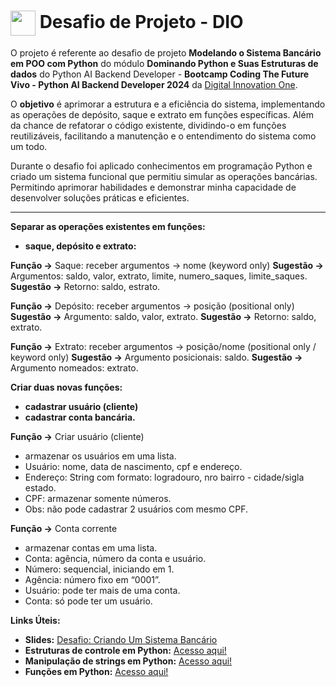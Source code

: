 <h1>
    <a href="https://www.dio.me/">
     <img align="center" width="40px" src="https://hermes.digitalinnovation.one/assets/diome/logo-minimized.png"></a>
    <span> Desafio de Projeto - DIO</span>
</h1>

O projeto é referente ao desafio de projeto **Modelando o Sistema Bancário em POO com Python** do módulo **Dominando Python e Suas Estruturas de dados** do Python AI Backend Developer - **Bootcamp Coding The Future Vivo - Python AI Backend Developer 2024** da [Digital Innovation One](https://www.dio.me/).

O **objetivo** é aprimorar a estrutura e a eficiência do sistema, implementando as operações de depósito, saque e extrato em funções específicas. Além da chance de refatorar o código existente, dividindo-o em funções reutilizáveis, facilitando a manutenção e o entendimento do sistema como um todo.

Durante o desafio foi aplicado conhecimentos em programação Python e criado um sistema funcional que permitiu simular as operações bancárias. Permitindo aprimorar habilidades e demonstrar minha capacidade de desenvolver soluções práticas e eficientes.

---

**Separar as operações existentes em funções:**
- **saque, depósito e extrato:**

**Função →** Saque: receber argumentos → nome (keyword only)
**Sugestão →** Argumentos: saldo, valor, extrato, limite, numero_saques, limite_saques.
**Sugestão →** Retorno: saldo, estrato.

**Função →** Depósito: receber argumentos → posição (positional only)
**Sugestão →** Argumento: saldo, valor, extrato.
**Sugestão →** Retorno: saldo, extrato.

**Função →** Extrato: receber argumentos → posição/nome (positional only / keyword only)
**Sugestão →** Argumento posicionais: saldo.
**Sugestão →** Argumento nomeados: extrato.
<br>

**Criar duas novas funções:**
- **cadastrar usuário (cliente)**
- **cadastrar conta bancária.**

**Função →** Criar usuário (cliente)
-   armazenar os usuários em uma lista.
-   Usuário: nome, data de nascimento, cpf e endereço.
-   Endereço: String com formato: logradouro, nro bairro - cidade/sigla estado.
-   CPF: armazenar somente números.
-   Obs: não pode cadastrar 2 usuários com mesmo CPF.

**Função →** Conta corrente
-   armazenar contas em uma lista.
-   Conta: agência, número da conta e usuário.
-   Número: sequencial, iniciando em 1.
-   Agência: número fixo em “0001”.
-   Usuário: pode ter mais de uma conta.
-   Conta: só pode ter um usuário.



**Links Úteis:**

- **Slides:** [Desafio: Criando Um Sistema Bancário](http://academiapme-my.sharepoint.com/:p:/g/personal/kawan_dio_me/Ef-dMEJYq9BPotZQso7LUCwBJd7gDqCC2SYlUYx0ayrGNQ?e=G79e2L)
- **Estruturas de controle em Python:** [Acesso aqui!](https://www.w3schools.com/python/python_conditions.asp)
- **Manipulação de strings em Python:** [Acesso aqui!](https://www.w3schools.com/python/python_strings.asp)
- **Funções em Python:** [Acesso aqui!](https://www.w3schools.com/python/python_strings.asp)
